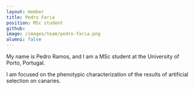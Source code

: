 ```yaml
---
layout: member
title: Pedro Faria
position: MSc student
github: 
image: /images/team/pedro-faria.png
alumni: false
---
```


My name is Pedro Ramos, and I am a MSc student at the University of Porto, Portugal.

I am focused on the phenotypic characterization of the results of artificial selection on canaries.
